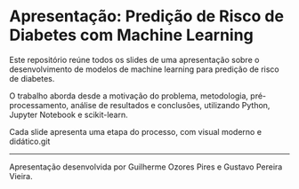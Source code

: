# Apresentação: Predição de Risco de Diabetes com Machine Learning

Este repositório reúne todos os slides de uma apresentação sobre o desenvolvimento de modelos de machine learning para predição de risco de diabetes.

O trabalho aborda desde a motivação do problema, metodologia, pré-processamento, análise de resultados e conclusões, utilizando Python, Jupyter Notebook e scikit-learn.

Cada slide apresenta uma etapa do processo, com visual moderno e didático.git 

---

Apresentação desenvolvida por Guilherme Ozores Pires e Gustavo Pereira Vieira.
